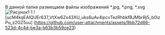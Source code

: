 В данной папке размещаем файлы изображений 
*.jpg, *.png, *.svg![Рисунок1 1](https://github.com/user-attachments/assets/1a96f9c0-4a17-4862-bd2c-d5705157d56e)
![ucM4kqEAlQUEr637_VtXw6Zs43XU_uks6uAv4ipcvTezRhbkfBJMbrRj5_b0izPu_z2GZ5uu]
(https://github.com/user-attachments/assets/9bb72d66-523d-4c4d-be3a-b63b3b59ce23)
